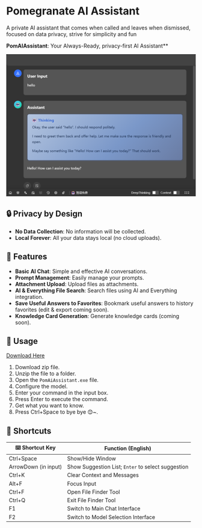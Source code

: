 # Pomegranate AI Assistant

A private AI assistant that comes when called and leaves when dismissed, focused on data privacy, strive for simplicity and fun

**PomAIAssistant**: Your Always-Ready, privacy-first AI Assistant\*\*

![alt text](image.png)

## 🔒 Privacy by Design

- **No Data Collection**: No information will be collected.
- **Local Forever**: All your data stays local (no cloud uploads).

## 🚀 Features

- **Basic AI Chat**: Simple and effective AI conversations.
- **Prompt Management**: Easily manage your prompts.
- **Attachment Upload**: Upload files as attachments.
- **AI & Everything File Search**: Search files using AI and Everything integration.
- **Save Useful Answers to Favorites**: Bookmark useful answers to history favorites (edit & export coming soon).
- **Knowledge Card Generation**: Generate knowledge cards (coming soon).

## 📝 Usage

[Download Here](https://github.com/Magic-zhu/PomAIAssistant/releases)

1. Download zip file.
2. Unzip the file to a folder.
3. Open the `PomAiAssistant.exe` file.
4. Configure the model.
5. Enter your command in the input box.
6. Press Enter to execute the command.
7. Get what you want to know.
8. Press Ctrl+Space to bye bye 😊~.

## 📌 Shortcuts

| ⌨️ Shortcut Key      | Function (English)                                 |
| -------------------- | -------------------------------------------------- |
| Ctrl+Space           | Show/Hide Window                                   |
| ArrowDown (in input) | Show Suggestion List; `Enter` to select suggestion |
| Ctrl+K               | Clear Context and Messages                         |
| Alt+F                | Focus Input                                        |
| Ctrl+F               | Open File Finder Tool                              |
| Ctrl+Q               | Exit File Finder Tool                              |
| F1                   | Switch to Main Chat Interface                      |
| F2                   | Switch to Model Selection Interface                |
